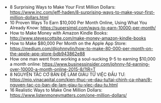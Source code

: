 - 8 Surprising Ways to Make Your First Million Dollars: https://www.inc.com/jeff-haden/8-surprising-ways-to-make-your-first-million-dollars.html
- 10 Proven Ways To Earn $10,000 Per Month Online, Using What You Already Know: https://supersimpl.com/ways-to-earn-10000-per-month/
- How to Make Money with Amazon Kindle Books: http://www.stevescottsite.com/make-money-amazon-kindle-books
- How to Make $80,000 Per Month on the Apple App Store: https://medium.com/@johnnylin/how-to-make-80-000-per-month-on-the-apple-app-store-bdb943862e88
- How one man went from working a soul-sucking 9-5 to earning $10,000 a month online: https://www.businessinsider.com/johnny-fd-earning-over-10000-a-month-online-2015-8/?IR=T
- 8 NGUYÊN TẮC CƠ BẢN ĐỂ LÀM GIÀU TỪ VIỆC ĐẦU TƯ: https://mio.vinacapital.com/kien-thuc-ve-dau-tu/tai-chinh-ca-nhan/8-nguyen-tac-co-ban-de-lam-giau-tu-viec-dau-tu.html
- 16 Realistic Ways to Make One Million Dollars: https://www.listenmoneymatters.com/one-million-dollars/
